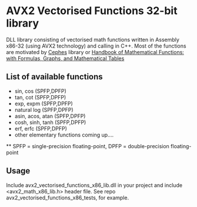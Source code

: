 # AVX2 Vectorised Functions 32-bit library
DLL library consisting of vectorised math functions written in Assembly x86-32 (using AVX2 technology) and calling in C++.
Most of the functions are motivated by [Cephes](https://www.netlib.org/cephes/) library or 
[Handbook of Mathematical Functions: with Formulas, Graphs, and Mathematical Tables](https://www.amazon.com/Handbook-Mathematical-Functions-Formulas-Mathematics/dp/0486612724)

## List of available functions
* sin, cos (SPFP,DPFP)
* tan, cot (SPFP,DPFP)
* exp, expm (SPFP,DPFP)
* natural log (SPFP,DPFP)
* asin, acos, atan (SPFP,DPFP)
* cosh, sinh, tanh (SPFP,DPFP)
* erf, erfc (SPFP,DPFP)
* other elementary functions coming up....

** SPFP = single-precision floating-point, DPFP = double-precision floating-point

## Usage
Include avx2_vectorised_functions_x86_lib.dll in your project and include <avx2_math_x86_lib.h> header file.
See repo avx2_vectorised_functions_x86_tests, for example.
